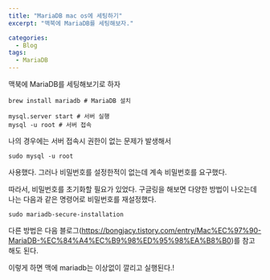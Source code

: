 ```yaml
---
title: "MariaDB mac os에 세팅하기"
excerpt: "맥북에 MariaDB를 세팅해보자."

categories:
  - Blog
tags:
  - MariaDB
---
```




맥북에 MariaDB를 세팅해보기로 하자

```shell
brew install mariadb # MariaDB 설치
```

```shell
mysql.server start # 서버 실행
mysql -u root # 서버 접속
```



나의 경우에는 서버 접속시 권한이 없는 문제가 발생해서

```
sudo mysql -u root
```

사용했다. 그러나 비밀번호를 설정한적이 없는데 계속 비밀번호를 요구했다.

따라서, 비밀번호를 초기화할 필요가 있었다. 구글링을 해보면 다양한 방법이 나오는데 나는 다음과 같은 명령어로 비밀번호를 재설정했다.

```
sudo mariadb-secure-installation
```

다른 방법은 다음 블로그(https://bongjacy.tistory.com/entry/Mac%EC%97%90-MariaDB-%EC%84%A4%EC%B9%98%ED%95%98%EA%B8%B0)를 참고해도 된다.



이렇게 하면 맥에 mariadb는 이상없이 깔리고 실행된다.!